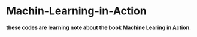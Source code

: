 # Machin-Learning-in-Action
**these codes are learning note about the book Machine Learing in Action.**

